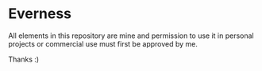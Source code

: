 # Everness
All elements in this repository are mine and permission to use it in personal projects or commercial use must first be approved by me.

Thanks :)
